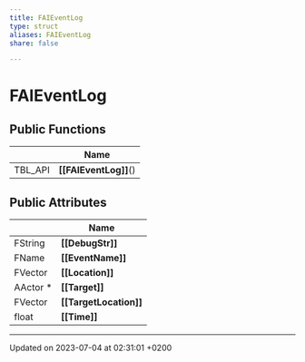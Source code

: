 ```yaml
---
title: FAIEventLog
type: struct
aliases: FAIEventLog
share: false

---
```


# FAIEventLog





## Public Functions

|                | Name           |
| -------------- | -------------- |
| TBL_API | **[[FAIEventLog]]**() |

## Public Attributes

|                | Name           |
| -------------- | -------------- |
| FString | **[[DebugStr]]**  |
| FName | **[[EventName]]**  |
| FVector | **[[Location]]**  |
| AActor * | **[[Target]]**  |
| FVector | **[[TargetLocation]]**  |
| float | **[[Time]]**  |

-------------------------------

Updated on 2023-07-04 at 02:31:01 +0200